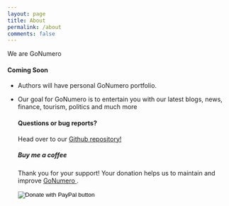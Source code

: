 ```yaml
---
layout: page
title: About
permalink: /about
comments: false
---
```


<div class="row justify-content-between">
<div class="col-md-8 pr-5">    

<p>We are GoNumero</p>


<h4 id="Goal" class="mt-4">Coming Soon</h4>

+ Authors will have personal GoNumero portfolio. 

<ul>
<li>Our goal for GoNumero is to entertain you with our latest blogs, news, finance, tourism, politics and much more</li>


<h4>Questions or bug reports?</h4>

Head over to our <a href="https://github.com/pcesar65/GoNumeroTEST"> Github repository!</a>


<div class="col-md-4">
<div class="sticky-top sticky-top-80">
<h5>Buy me a coffee</h5>
    
<p>Thank you for your support! Your donation helps us to maintain and improve <a target="_blank" href="https://github.com/pcesar65/GoNumeroTEST">GoNumero <i class="fab fa-github"></i></a>.</p>


<form action="https://www.paypal.com/cgi-bin/webscr" method="post" target="_top">
<input type="hidden" name="cmd" value="_s-xclick" />
<input type="hidden" name="hosted_button_id" value="KEDKP3WRRSUCE" />
<input type="image" src="https://www.buymeacoffee.com/assets/img/custom_images/orange_img.png" border="0" name="submit" title="PayPal - The safer, easier way to pay online!" alt="Donate with PayPal button" />
<img alt="" border="0" src="https://www.paypal.com/en_US/i/scr/pixel.gif" width="1" height="1" />
</form>

</div>
</div>

